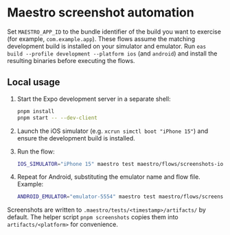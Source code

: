 # Maestro screenshot automation

Set `MAESTRO_APP_ID` to the bundle identifier of the build you want to exercise (for example,
`com.example.app`). These flows assume the matching development build is installed on your
simulator and emulator. Run `eas build --profile development --platform ios` (and `android`)
and install the resulting binaries before executing the flows.

## Local usage

1. Start the Expo development server in a separate shell:

   ```bash
   pnpm install
   pnpm start -- --dev-client
   ```

2. Launch the iOS simulator (e.g. `xcrun simctl boot "iPhone 15"`) and ensure the
   development build is installed.
3. Run the flow:

   ```bash
   IOS_SIMULATOR="iPhone 15" maestro test maestro/flows/screenshots-ios.yaml
   ```

4. Repeat for Android, substituting the emulator name and flow file. Example:

   ```bash
   ANDROID_EMULATOR="emulator-5554" maestro test maestro/flows/screenshots-android.yaml
   ```

Screenshots are written to `.maestro/tests/<timestamp>/artifacts/` by default. The helper
script `pnpm screenshots` copies them into `artifacts/<platform>` for convenience.
